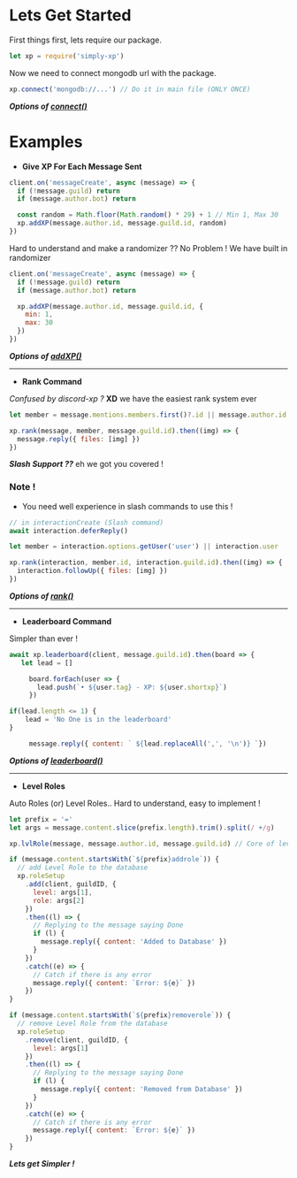# Lets Get Started

First things first, lets require our package.

```js
let xp = require('simply-xp')
```

Now we need to connect mongodb url with the package.

```js
xp.connect('mongodb://...') // Do it in main file (ONLY ONCE)
```

**_Options of [connect()](https://github.com/Rahuletto/simply-xp/blob/main/Examples/connect.md)_**

# Examples

- **Give XP For Each Message Sent**

```js
client.on('messageCreate', async (message) => {
  if (!message.guild) return
  if (message.author.bot) return

  const random = Math.floor(Math.random() * 29) + 1 // Min 1, Max 30
  xp.addXP(message.author.id, message.guild.id, random)
})
```

Hard to understand and make a randomizer ?? No Problem ! We have built in randomizer

```js
client.on('messageCreate', async (message) => {
  if (!message.guild) return
  if (message.author.bot) return

  xp.addXP(message.author.id, message.guild.id, {
    min: 1,
    max: 30
  })
})
```

**_Options of [addXP()](https://github.com/Rahuletto/simply-xp/blob/main/Examples/addXP.md)_**

--------------------

- **Rank Command**

_Confused by discord-xp ?_ **XD** we have the easiest rank system ever

```js
let member = message.mentions.members.first()?.id || message.author.id

xp.rank(message, member, message.guild.id).then((img) => {
  message.reply({ files: [img] })
})
```

**_Slash Support ??_** eh we got you covered !

### Note !

- You need well experience in slash commands to use this !

```js
// in interactionCreate (Slash command)
await interaction.deferReply()

let member = interaction.options.getUser('user') || interaction.user

xp.rank(interaction, member.id, interaction.guild.id).then((img) => {
  interaction.followUp({ files: [img] })
})
```

**_Options of [rank()](https://github.com/Rahuletto/simply-xp/blob/main/Examples/rank.md)_**

--------------------

- **Leaderboard Command**

Simpler than ever !

```js
await xp.leaderboard(client, message.guild.id).then(board => {
   let lead = []

     board.forEach(user => {
       lead.push(`• ${user.tag} - XP: ${user.shortxp}`)
     })

if(lead.length <= 1) {
    lead = 'No One is in the leaderboard'
}

     message.reply({ content: ` ${lead.replaceAll(',', '\n')} `})
```

**_Options of [leaderboard()](https://github.com/Rahuletto/simply-xp/blob/main/Examples/leaderboard.md)_**

--------------------

- **Level Roles**

Auto Roles (or) Level Roles.. Hard to understand, easy to implement !

```js
let prefix = '='
let args = message.content.slice(prefix.length).trim().split(/ +/g)

xp.lvlRole(message, message.author.id, message.guild.id) // Core of level roles

if (message.content.startsWith(`${prefix}addrole`)) {
  // add Level Role to the database
  xp.roleSetup
    .add(client, guildID, {
      level: args[1],
      role: args[2]
    })
    .then((l) => {
      // Replying to the message saying Done
      if (l) {
        message.reply({ content: 'Added to Database' })
      }
    })
    .catch((e) => {
      // Catch if there is any error
      message.reply({ content: `Error: ${e}` })
    })
}

if (message.content.startsWith(`${prefix}removerole`)) {
  // remove Level Role from the database
  xp.roleSetup
    .remove(client, guildID, {
      level: args[1]
    })
    .then((l) => {
      // Replying to the message saying Done
      if (l) {
        message.reply({ content: 'Removed from Database' })
      }
    })
    .catch((e) => {
      // Catch if there is any error
      message.reply({ content: `Error: ${e}` })
    })
}
```

**_Lets get Simpler !_**
